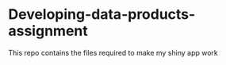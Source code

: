 # Developing-data-products-assignment
This repo contains the files required to make my shiny app work
